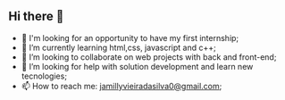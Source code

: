 ## Hi there 👋



- 🔭 I'm looking for an opportunity to have my first internship;
- 🌱 I’m currently learning  html,css, javascript and  c++;
- 👯 I’m looking to collaborate on web projects with back and front-end;
- 🤔 I’m looking for help with solution development and learn new tecnologies;
- 📫 How to reach me: jamillyvieiradasilva0@gmail.com;

